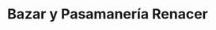 ---
title: "Bazar y Pasamanería Renacer"
url: /santa-barbara/bazar-y-pasamaneria-renacer/
shop: Haushaltsartikel
---